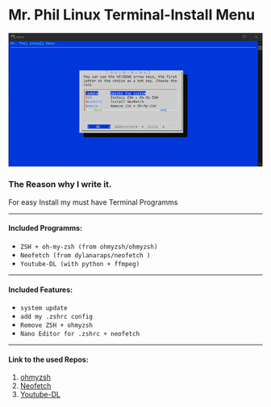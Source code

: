 # Mr. Phil Linux Terminal-Install Menu



![Menu](/pic/menu.png)
### The Reason why I write it.
For easy Install my must have Terminal Programms

---
#### __Included  Programms:__
* `ZSH + oh-my-zsh (from ohmyzsh/ohmyzsh)`
* `Neofetch (from dylanaraps/neofetch )`
* `Youtube-DL (with python + ffmpeg)`
---
#### __Included Features:__
* `system update`
* `add my .zshrc config`
* `Remove ZSH + ohmyzsh`
* `Nano Editor for .zshrc + neofetch`
---
#### __Link to the used Repos:__
1. [ohmyzsh](https://github.com/dylanaraps/neofetch)
2. [Neofetch](https://github.com/ohmyzsh/ohmyzsh)
3. [Youtube-DL](https://github.com/ytdl-org/youtube-dl)
